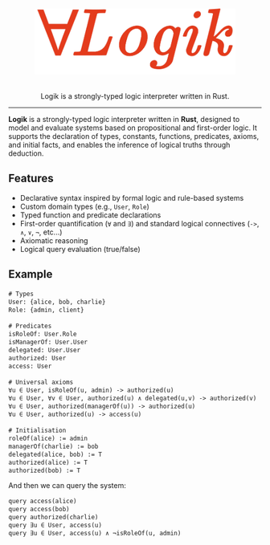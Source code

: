 <a id="readme-top"></a>
<div align="center">

</div>

<!-- PROJECT LOGO -->
<br />
<div align="center">
  <img src="logo.png" width="400">
  <p align="center">
    <br />
    Logik is a strongly-typed logic interpreter written in Rust.
  </p>
</div>

---

**Logik** is a strongly-typed logic interpreter written in **Rust**, designed to model and evaluate systems based on propositional and first-order logic. It supports the declaration of types, constants, functions, predicates, axioms, and initial facts, and enables the inference of logical truths through deduction.

## Features

- Declarative syntax inspired by formal logic and rule-based systems
- Custom domain types (e.g., `User`, `Role`)
- Typed function and predicate declarations
- First-order quantification (`∀` and `∃`) and standard logical connectives (`->`, `∧`, `∨`, `¬`, etc...)
- Axiomatic reasoning
- Logical query evaluation (true/false)

## Example

```Logik
# Types
User: {alice, bob, charlie}
Role: {admin, client}

# Predicates
isRoleOf: User.Role
isManagerOf: User.User
delegated: User.User
authorized: User
access: User

# Universal axioms
∀u ∈ User, isRoleOf(u, admin) -> authorized(u)
∀u ∈ User, ∀v ∈ User, authorized(u) ∧ delegated(u,v) -> authorized(v)
∀u ∈ User, authorized(managerOf(u)) -> authorized(u)
∀u ∈ User, authorized(u) -> access(u)

# Initialisation
roleOf(alice) := admin
managerOf(charlie) := bob
delegated(alice, bob) := T
authorized(alice) := T
authorized(bob) := T
```

And then we can query the system:

```Logik
query access(alice)
query access(bob)
query authorized(charlie)
query ∃u ∈ User, access(u)
query ∃u ∈ User, access(u) ∧ ¬isRoleOf(u, admin)
```